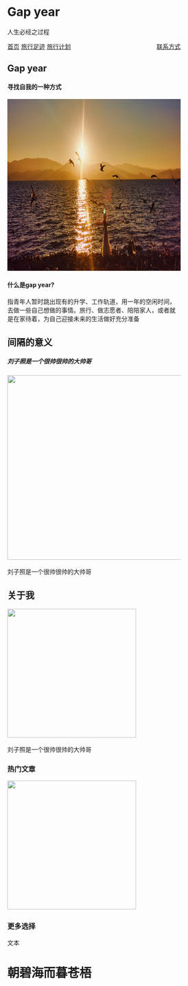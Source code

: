 <!DOCTYPE html>
<html>
<head>
<meta charset="utf-8">
<title>gap year</title>
<style>
* {
  box-sizing: border-box;
}
 
body {
  color: #333;
  font-family: Arial;
  padding: 10px;
  background: #f1f1f1;
}
 
/* 头部标题 */
.header {
  padding: 30px;
  text-align: center;
  background: white;
}
 
.header h1 {
  font-size: 50px;
}
 
/* 导航条 */
.topnav {
  overflow: hidden;
  background-color: #333;
}
 
/* 导航条链接 */
.topnav a {
  float: left;
  display: block;
  color: #f2f2f2;
  text-align: center;
  padding: 14px 16px;
  text-decoration: none;
}
 
/* 链接颜色修改 */
.topnav a:hover {
  background-color: #ddd;
  color: black;
}
 
/* 创建两列 */
/* Left column */
.leftcolumn {   
  float: left;
  width: 75%;
}
 
/* 右侧栏 */
.rightcolumn {
  float: left;
  width: 25%;
  background-color: #f1f1f1;
  padding-left: 20px;
}
 
/* 图像部分 */
.fakeimg {
  background-color: #333;
  width: 100%;
  padding: 20px;
}
 
/* 文章卡片效果 */
.card {
  background-color: white;
  padding: 20px;
  margin-top: 20px;
}
 
/* 列后面清除浮动 */
.row:after {
  content: "";
  display: table;
  clear: both;
}
 
/* 底部 */
.footer {
  padding: 20px;
  text-align: center;
  background: #ddd;
  margin-top: 20px;
}
 
/* 响应式布局 - 屏幕尺寸小于 800px 时，两列布局改为上下布局 */
@media screen and (max-width: 800px) {
  .leftcolumn, .rightcolumn {   
    width: 100%;
    padding: 0;
  }
}
 
/* 响应式布局 -屏幕尺寸小于 400px 时，导航等布局改为上下布局 */
@media screen and (max-width: 400px) {
  .topnav a {
    float: none;
    width: 100%;
  }
}
</style>
</head>
<body>

<div class="header">
  <h1>Gap   year</h1>
  <p>人生必经之过程</p>
</div>

<div class="topnav">
  <a href="mailto:"2495307256@qq.com>首页</a>
  <a href="picture.html">旅行足迹</a>
  <a href="#">旅行计划</a>
  <a href="1013.gif" style="float:right">联系方式</a>
</div>

<div class="row">
  <div class="leftcolumn">
    <div class="card">
      <h2>Gap year</h2>
      <h4>寻找自我的一种方式</h4>
      <img src="girl.jpg"width="900" height="400">
      <h4>什么是gap year?</h4>
      <p>指青年人暂时跳出现有的升学、工作轨道，用一年的空闲时间，去做一些自己想做的事情。旅行、做志愿者、陪陪家人，或者就是在家待着，为自己迎接未来的生活做好充分准备</p>
    </div>
    <div class="card">
      <h2>间隔的意义</h2>
      <h5>刘子照是一个很帅很帅的大帅哥</h5>
      <img src="1.png" width="700" height="430">
      <p>刘子照是一个很帅很帅的大帅哥</p>
      <p></p>
    </div>
  </div>
  <div class="rightcolumn">
    <div class="card">
      <h2>关于我</h2>
      <img src="1010.jpg" width="300" height="300">
      <p>刘子照是一个很帅很帅的大帅哥</p>
    </div>
    <div class="card">
      <h3>热门文章</h3>
      <img src="lijiang.jpg" width="300" height="300">
    </div>
    <div class="card">
      <h3>更多选择</h3>
      <p>文本</p>
    </div>
  </div>
</div>

<div class="footer">
  <h1>朝碧海而暮苍梧</h1>
</div>

</body>
</html>
